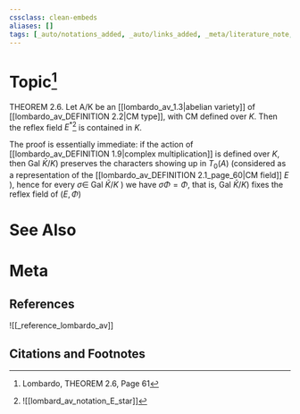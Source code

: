 ```yaml
---
cssclass: clean-embeds
aliases: []
tags: [_auto/notations_added, _auto/links_added, _meta/literature_note, _reference/lombardo_av, _meta/TODO/change_title, _meta/definition]
---
```

# Topic[^1]
THEOREM 2.6. Let A/K be an [[lombardo_av_1.3|abelian variety]] of [[lombardo_av_DEFINITION 2.2|CM type]], with CM defined over $K .$ Then the reflex field $E^{*}$[^2]               is contained in $K$.

The proof is essentially immediate: if the action of [[lombardo_av_DEFINITION 1.9|complex multiplication]] is defined over $K$, then Gal $\bar{K} / K)$ preserves the characters showing up in $T_{0}(A)$ (considered as a representation of the [[lombardo_av_DEFINITION 2.1_page_60|CM field]] $E$ ), hence for every $\sigma \in$ Gal $\bar{K} / K$ ) we have $\sigma \Phi=\Phi$, that is, Gal $\bar{K} / K)$ fixes the reflex field of $(E, \Phi)$


# See Also

# Meta
## References
![[_reference_lombardo_av]]

## Citations and Footnotes
[^1]: Lombardo, THEOREM 2.6, Page 61
[^2]: ![[lombard_av_notation_E_star]]
